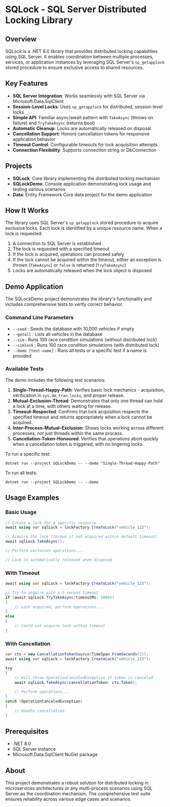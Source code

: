# SQLock - SQL Server Distributed Locking Library

## Overview
SQLock is a .NET 8.0 library that provides distributed locking capabilities using SQL Server. It enables coordination between multiple processes, services, or application instances by leveraging SQL Server's `sp_getapplock` stored procedure to ensure exclusive access to shared resources.

## Key Features
- **SQL Server Integration**: Works seamlessly with SQL Server via Microsoft.Data.SqlClient
- **Session-Level Locks**: Uses `sp_getapplock` for distributed, session-level locks
- **Simple API**: Familiar async/await pattern with `TakeAsync` (throws on failure) and `TryTakeAsync` (returns bool)
- **Automatic Cleanup**: Locks are automatically released on disposal
- **Cancellation Support**: Honors cancellation tokens for responsive application behavior
- **Timeout Control**: Configurable timeouts for lock acquisition attempts
- **Connection Flexibility**: Supports connection string or DbConnection

## Projects
- **SQLock**: Core library implementing the distributed locking mechanism
- **SQLockDemo**: Console application demonstrating lock usage and testing various scenarios
- **Data**: Entity Framework Core data project for the demo application

## How It Works
The library uses SQL Server's `sp_getapplock` stored procedure to acquire exclusive locks. Each lock is identified by a unique resource name. When a lock is requested:

1. A connection to SQL Server is established
2. The lock is requested with a specified timeout
3. If the lock is acquired, operations can proceed safely
4. If the lock cannot be acquired within the timeout, either an exception is thrown (`TakeAsync`) or `false` is returned (`TryTakeAsync`)
5. Locks are automatically released when the lock object is disposed

## Demo Application
The SQLockDemo project demonstrates the library's functionality and includes comprehensive tests to verify correct behavior.

### Command Line Parameters
- `--seed` : Seeds the database with 10,000 vehicles if empty
- `--getall` : Lists all vehicles in the database
- `--sim` : Runs 100 race condition simulations (without distributed lock)
- `--simlock` : Runs 100 race condition simulations (with distributed lock)
- `--demo [test-name]` : Runs all tests or a specific test if a name is provided

### Available Tests
The demo includes the following test scenarios:

1. **Single-Thread-Happy-Path**: Verifies basic lock mechanics - acquisition, verification in `sys.dm_tran_locks`, and proper release.
2. **Mutual-Exclusion-Thread**: Demonstrates that only one thread can hold a lock at a time, with others waiting for release.
3. **Timeout-Respected**: Confirms that lock acquisition respects the specified timeout and returns appropriately when a lock cannot be acquired.
4. **Inter-Process-Mutual-Exclusion**: Shows locks working across different processes, not just threads within the same process.
5. **Cancellation-Token-Honoured**: Verifies that operations abort quickly when a cancellation token is triggered, with no lingering locks.

To run a specific test:
```
dotnet run --project SQLockDemo -- --demo "Single-Thread-Happy-Path"
```

To run all tests:
```
dotnet run --project SQLockDemo -- --demo
```

## Usage Examples

### Basic Usage
```csharp
// Create a lock for a specific resource
await using var sqlLock = lockFactory.CreateLock("vehicle_123");

// Acquire the lock (throws if not acquired within default timeout)
await sqlLock.TakeAsync();

// Perform exclusive operations...

// Lock is automatically released when disposed
```

### With Timeout
```csharp
await using var sqlLock = lockFactory.CreateLock("vehicle_123");

// Try to acquire with a 5-second timeout
if (await sqlLock.TryTakeAsync(timeoutMs: 5000))
{
    // Lock acquired, perform operations...
}
else
{
    // Could not acquire lock within timeout
}
```

### With Cancellation
```csharp
var cts = new CancellationTokenSource(TimeSpan.FromSeconds(2));
await using var sqlLock = lockFactory.CreateLock("vehicle_123");

try
{
    // Will throw OperationCanceledException if token is canceled
    await sqlLock.TakeAsync(cancellationToken: cts.Token);
    
    // Perform operations...
}
catch (OperationCanceledException)
{
    // Handle cancellation
}
```

## Prerequisites
- .NET 8.0
- SQL Server instance
- Microsoft.Data.SqlClient NuGet package

## About
This project demonstrates a robust solution for distributed locking in microservices architectures or any multi-process scenarios using SQL Server as the coordination mechanism. The comprehensive test suite ensures reliability across various edge cases and scenarios.